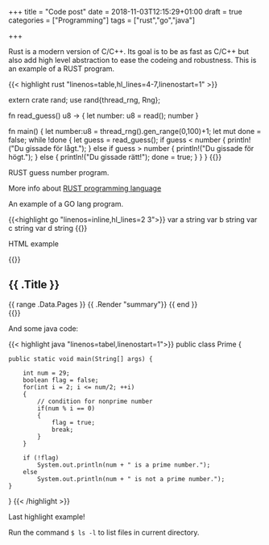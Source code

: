 +++
title = "Code post"
date = 2018-11-03T12:15:29+01:00
draft = true
categories = ["Programming"]
tags = ["rust","go","java"]

+++

Rust is a modern version of C/C++. Its goal is to be as fast as C/C++ but also add high level abstraction to ease the codeing and robustness.
This is an example of a RUST program.

{{< highlight rust "linenos=table,hl_lines=4-7,linenostart=1" >}}

extern crate rand;
use rand{thread_rng, Rng};

fn read_guess() u8 -> {
    let number: u8 = read();
    number
}

fn main() {
    let number:u8  = thread_rng().gen_range(0,100)+1;
    let mut done   = false;
    while !done {
        let guess = read_guess();
        if guess < number {
            println!("Du gissade för lågt.");
        } else if guess > number {
            println!("Du gissade för högt.");
        } else {
            println!("Du gissade rätt!");
            done = true;
        }
    }
}
{{</highlight>}}

RUST guess number program.

More info about [RUST programming language](https://www.rust-lang.org/sv-SE/)

An example of a GO lang program.

{{<highlight go "linenos=inline,hl_lines=2 3">}}
var a string
var b string
var c string
var d string
{{</highlight>}}

HTML example

{{<highlight html>}}
<section id="main">
  <div>
    <h1 id="title">{{ .Title }}</h1>
    {{ range .Data.Pages }}
      {{ .Render "summary"}}
    {{ end }}
  </div>
</section>
{{</highlight>}}

And some java code:

{{< highlight java "linenos=tabel,linenostart=1">}}
public class Prime {

    public static void main(String[] args) {

        int num = 29;
        boolean flag = false;
        for(int i = 2; i <= num/2; ++i)
        {
            // condition for nonprime number
            if(num % i == 0)
            {
                flag = true;
                break;
            }
        }

        if (!flag)
            System.out.println(num + " is a prime number.");
        else
            System.out.println(num + " is not a prime number.");
    }
}
{{< /highlight >}}

Last highlight example!

Run the command `$ ls -l` to list files in current directory.


